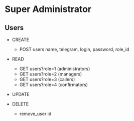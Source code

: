 # Super Administrator

## Users
* CREATE 
  * POST users name, telegram, login, password, role_id
* READ
  * GET users?role=1 (administrators)
  * GET users?role=2 (managers)
  * GET users?role=3 (callers)
  * GET users?role=4 (confirmators)
* UPDATE

* DELETE
  * remove_user id

